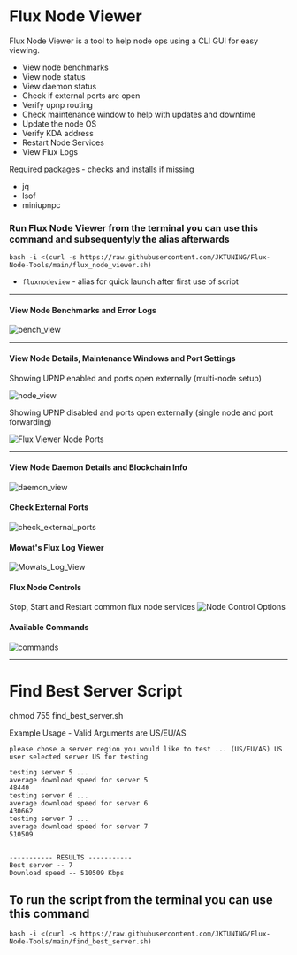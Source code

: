 # Flux Node Viewer

Flux Node Viewer is a tool to help node ops using a CLI GUI for easy viewing.
- View node benchmarks
- View node status
- View daemon status
- Check if external ports are open
- Verify upnp routing
- Check maintenance window to help with updates and downtime
- Update the node OS
- Verify KDA address
- Restart Node Services
- View Flux Logs

Required packages - checks and installs if missing
- jq
- lsof
- miniupnpc

### Run Flux Node Viewer from the terminal you can use this command and subsequentyly the alias afterwards

```
bash -i <(curl -s https://raw.githubusercontent.com/JKTUNING/Flux-Node-Tools/main/flux_node_viewer.sh)
```
- `fluxnodeview` - alias for quick launch after first use of script
---
#### View Node Benchmarks and Error Logs
![bench_view](https://user-images.githubusercontent.com/26805518/191158716-6e5dbfd0-74a9-45f8-b772-97437ce033dc.jpg)

---
#### View Node Details, Maintenance Windows and Port Settings
Showing UPNP enabled and ports open externally (multi-node setup)

![node_view](https://user-images.githubusercontent.com/26805518/191158849-fc70492c-e843-48ed-86f0-329ec5806d49.jpg)

Showing UPNP disabled and ports open externally (single node and port forwarding)

![Flux Viewer Node Ports](https://user-images.githubusercontent.com/26805518/189269343-2efc0d58-5d6b-424a-b815-74e690b5e823.PNG)

---
#### View Node Daemon Details and Blockchain Info
![daemon_view](https://user-images.githubusercontent.com/26805518/191158914-2a17c292-dab4-40c4-bdd6-e557668e666e.jpg)

#### Check External Ports
![check_external_ports](https://user-images.githubusercontent.com/26805518/191159161-c30fed55-361a-4f1d-8ec3-df8917851954.jpg)

#### Mowat's Flux Log Viewer
![Mowats_Log_View](https://user-images.githubusercontent.com/26805518/191159063-05e2ab0c-5fd1-469d-a367-0886fe5ea476.jpg)

#### Flux Node Controls
Stop, Start and Restart common flux node services
![Node Control Options](https://user-images.githubusercontent.com/26805518/191159696-cf87a1e0-a828-4da6-bc7e-4f77567efe9a.jpg)


#### Available Commands
![commands](https://user-images.githubusercontent.com/26805518/191159246-0c87a455-cd8a-40ed-b00f-91e8462f923d.jpg)

---

# Find Best Server Script

chmod 755 find_best_server.sh

Example Usage - Valid Arguments are US/EU/AS

```
please chose a server region you would like to test ... (US/EU/AS) US
user selected server US for testing

testing server 5 ...
average download speed for server 5
48440
testing server 6 ...
average download speed for server 6
430662
testing server 7 ...
average download speed for server 7
510509


----------- RESULTS -----------
Best server -- 7
Download speed -- 510509 Kbps
```

## To run the script from the terminal you can use this command

```
bash -i <(curl -s https://raw.githubusercontent.com/JKTUNING/Flux-Node-Tools/main/find_best_server.sh)
```

